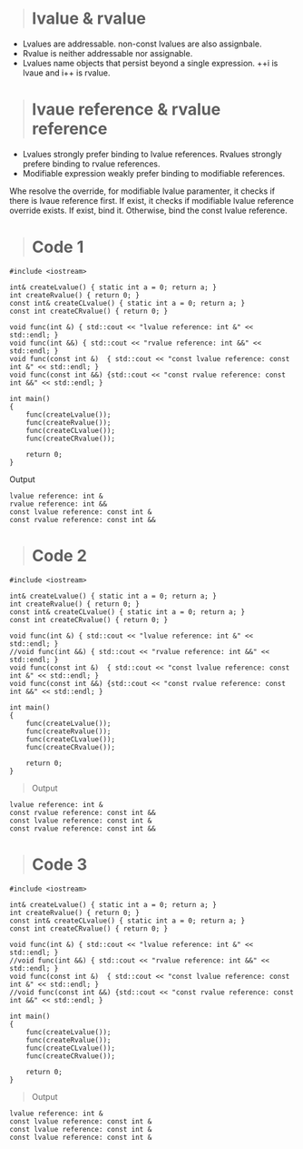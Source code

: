 > # lvalue & rvalue #
  * Lvalues are addressable. non-const lvalues are also assignbale.
  * Rvalue is neither addressable nor assignable.
  * Lvalues name objects that persist beyond a single expression. ++i is lvaue and i++ is rvalue.

> # lvaue reference & rvalue reference #
  * Lvalues strongly prefer binding to lvalue references. Rvalues strongly prefere binding to rvalue references.
  * Modifiable expression weakly prefer binding to modifiable references.

Whe resolve the override, for modifiable lvalue paramenter, it checks if there is lvaue reference first. If exist, it checks if modifiable lvalue reference override exists. If exist, bind it. Otherwise, bind the const lvalue reference.

> # Code 1 #
```
#include <iostream>

int& createLvalue() { static int a = 0; return a; } 
int createRvalue() { return 0; } 
const int& createCLvalue() { static int a = 0; return a; } 
const int createCRvalue() { return 0; } 

void func(int &) { std::cout << "lvalue reference: int &" << std::endl; }
void func(int &&) { std::cout << "rvalue reference: int &&" << std::endl; }
void func(const int &)  { std::cout << "const lvalue reference: const int &" << std::endl; }
void func(const int &&) {std::cout << "const rvalue reference: const int &&" << std::endl; }

int main()
{
	func(createLvalue());
	func(createRvalue());
	func(createCLvalue());
	func(createCRvalue());

	return 0;
}
```

Output
```
lvalue reference: int &
rvalue reference: int &&
const lvalue reference: const int &
const rvalue reference: const int &&
```

> # Code 2 #
```
#include <iostream>

int& createLvalue() { static int a = 0; return a; } 
int createRvalue() { return 0; } 
const int& createCLvalue() { static int a = 0; return a; } 
const int createCRvalue() { return 0; } 

void func(int &) { std::cout << "lvalue reference: int &" << std::endl; }
//void func(int &&) { std::cout << "rvalue reference: int &&" << std::endl; }
void func(const int &)  { std::cout << "const lvalue reference: const int &" << std::endl; }
void func(const int &&) {std::cout << "const rvalue reference: const int &&" << std::endl; }

int main()
{
	func(createLvalue());
	func(createRvalue());
	func(createCLvalue());
	func(createCRvalue());

	return 0;
}

```

> Output
```
lvalue reference: int &
const rvalue reference: const int &&
const lvalue reference: const int &
const rvalue reference: const int &&
```

> # Code 3 #
```
#include <iostream>

int& createLvalue() { static int a = 0; return a; } 
int createRvalue() { return 0; } 
const int& createCLvalue() { static int a = 0; return a; } 
const int createCRvalue() { return 0; } 

void func(int &) { std::cout << "lvalue reference: int &" << std::endl; }
//void func(int &&) { std::cout << "rvalue reference: int &&" << std::endl; }
void func(const int &)  { std::cout << "const lvalue reference: const int &" << std::endl; }
//void func(const int &&) {std::cout << "const rvalue reference: const int &&" << std::endl; }

int main()
{
	func(createLvalue());
	func(createRvalue());
	func(createCLvalue());
	func(createCRvalue());

	return 0;
}
```

> Output
```
lvalue reference: int &
const lvalue reference: const int &
const lvalue reference: const int &
const lvalue reference: const int &
```
